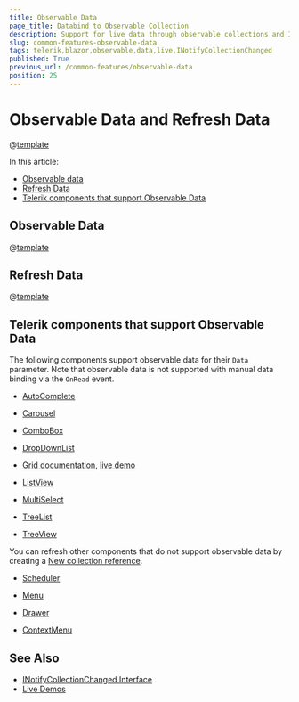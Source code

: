 ```yaml
---
title: Observable Data
page_title: Databind to Observable Collection
description: Support for live data through observable collections and INotifyCollectionChanged in Telerik UI for Blazor.
slug: common-features-observable-data
tags: telerik,blazor,observable,data,live,INotifyCollectionChanged 
published: True
previous_url: /common-features/observable-data
position: 25
---
```


# Observable Data and Refresh Data

@[template](/_contentTemplates/common/observable-data.md#intro)

In this article:
* [Observable data](#observable-data)
* [Refresh Data](#refresh-data)
* [Telerik components that support Observable Data](#telerik-components-that-support-observable-data)

## Observable Data

@[template](/_contentTemplates/common/observable-data.md#observable-data)


## Refresh Data 

@[template](/_contentTemplates/common/observable-data.md#refresh-data)


## Telerik components that support Observable Data

The following components support observable data for their `Data` parameter. Note that observable data is not supported with manual data binding via the `OnRead` event.

* [AutoComplete](slug:autocomplete-refresh-data)

* [Carousel](slug:carousel-refresh-data)

* [ComboBox](slug:combobox-refresh-data)

* [DropDownList](slug:dropdownlist-refresh-data)

* [Grid documentation](slug:grid-refresh-data), [live demo](https://demos.telerik.com/blazor-ui/grid/observable-data)

* [ListView](slug:listview-refresh-data)

* [MultiSelect](slug:multiselect-refresh-data)

* [TreeList](slug:treelist-refresh-data)

* [TreeView](slug:treeview-refresh-data)


You can refresh other components that do not support observable data by creating a [New collection reference](#refresh-data).

* [Scheduler](slug:scheduler-refresh-data)

* [Menu](slug:menu-refresh-data)

* [Drawer](slug:drawer-refresh-data)

* [ContextMenu](slug:context-menu-refresh-data)


## See Also

* [INotifyCollectionChanged Interface](https://docs.microsoft.com/en-us/dotnet/api/system.collections.specialized.inotifycollectionchanged?view=netframework-4.8)
* [Live Demos](https://demos.telerik.com/blazor-ui)
